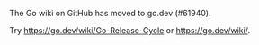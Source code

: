 The Go wiki on GitHub has moved to go.dev (#61940).

Try <https://go.dev/wiki/Go-Release-Cycle> or <https://go.dev/wiki/>.

